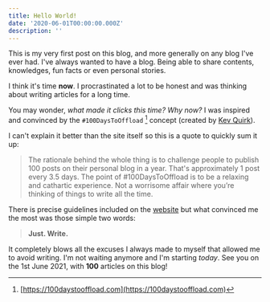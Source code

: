 ```yaml
---
title: Hello World!
date: '2020-06-01T00:00:00.000Z'
description: ''
---
```


This is my very first post on this blog, and more generally on any blog I've ever had. I've always wanted to have a blog. Being able to share contents, knowledges, fun facts or even personal stories.

I think it's time **now**. I procrastinated a lot to be honest and was thinking about writing articles for a long time.

You may wonder, _what made it clicks this time? Why now?_
I was inspired and convinced by the `#100DaysToOffload` [^1] concept (created by [Kev Quirk](https://kevq.uk/)).

I can't explain it better than the site itself so this is a quote to quickly sum it up:

> The rationale behind the whole thing is to challenge people to publish 100 posts on their personal blog in a year. That's approximately 1 post every 3.5 days.
> The point of #100DaysToOffload is to be a relaxing and cathartic experience. Not a worrisome affair where you’re thinking of things to write all the time.

There is precise guidelines included on the [website](https://100daystooffload.com) but what convinced me the most was those simple two words:

> **Just. Write.**

It completely blows all the excuses I always made to myself that allowed me to avoid writing. I'm not waiting anymore and I'm starting _today_. See you on the 1st June 2021, with **100** articles on this blog!

[^1]: [https://100daystooffload.com](https://100daystooffload.com)
